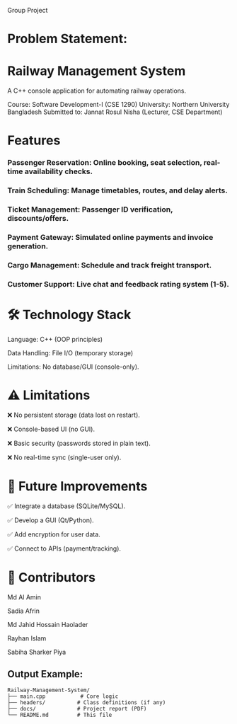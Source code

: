 Group Project 
# Problem Statement:

# Railway Management System
A C++ console application for automating railway operations.

Course: Software Development-I (CSE 1290)
University: Northern University Bangladesh
Submitted to: Jannat Rosul Nisha (Lecturer, CSE Department)

# Features

### Passenger Reservation:	Online booking, seat selection, real-time availability checks.
### Train Scheduling:	Manage timetables, routes, and delay alerts.
### Ticket Management:	Passenger ID verification, discounts/offers.
### Payment Gateway:	Simulated online payments and invoice generation.
### Cargo Management:	Schedule and track freight transport.
### Customer Support:	Live chat and feedback rating system (1-5).

# 🛠️  Technology Stack

Language: C++ (OOP principles)

Data Handling: File I/O (temporary storage)

Limitations: No database/GUI (console-only).

# ⚠️ Limitations

❌ No persistent storage (data lost on restart).

❌ Console-based UI (no GUI).

❌ Basic security (passwords stored in plain text).

❌ No real-time sync (single-user only).

# 🔮 Future Improvements

✅ Integrate a database (SQLite/MySQL).

✅ Develop a GUI (Qt/Python).

✅ Add encryption for user data.

✅ Connect to APIs (payment/tracking).

# 👥 Contributors
Md Al Amin

Sadia Afrin

Md Jahid Hossain Haolader

Rayhan Islam

Sabiha Sharker Piya

## Output Example:
```
Railway-Management-System/
├── main.cpp           # Core logic
├── headers/          # Class definitions (if any)
├── docs/             # Project report (PDF)
└── README.md         # This file
```
